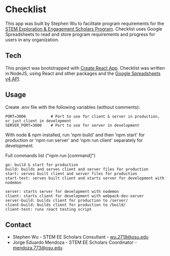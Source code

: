 # Checklist

This app was built by Stephen Wu to facilitate program requirements for the [STEM Exploration & Engagement Scholars Program](https://u.osu.edu/stemeescholars/). Checklist uses Google Spreadsheets to read and store program requirements and progress for users in any organization.

## Tech

This project was bootstrapped with [Create React App](https://github.com/facebookincubator/create-react-app). Checklist was written in NodeJS, using React and other packages and the [Google Spreadsheets v4 API](https://developers.google.com/sheets/api/).

## Usage

Create .env file with the following variables (without comments):
```
PORT=3000           # Port to use for client & server in production, or just client in development
SERVER_PORT=3000    # Port to use for server in development
```

With node & npm installed, run 'npm build' and then 'npm start' for production or 'npm run server' and 'npm run client' separately for development.

Full commands list ("npm run [command]")
```
go: build & start for production
build: builds and serves client and server files for production
start: serves built client and server files for production
start-test: serves built client and starts server for development with nodemon

server: starts server for development with nodemon
client: starts client for development with webpack-dev-server
server-build: builds client for production to /server/
client-build: builds client for production to /build/
client-test: runs react testing script
```

## Contact

- Stephen Wu - STEM EE Scholars Consultant - wu.2719@osu.edu
- Jorge Eduardo Mendoza - STEM EE Scholars Coordinator - mendoza.773@osu.edu
